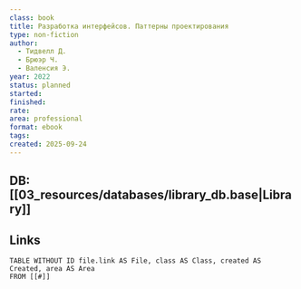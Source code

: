 ```yaml
---
class: book
title: Разработка интерфейсов. Паттерны проектирования
type: non-fiction
author:
  - Тидвелл Д.
  - Брюэр Ч.
  - Валенсия Э.
year: 2022
status: planned
started:
finished:
rate:
area: professional
format: ebook
tags:
created: 2025-09-24
---
```

## DB: [[03_resources/databases/library_db.base|Library]]

## Links

```dataview
TABLE WITHOUT ID file.link AS File, class AS Class, created AS Created, area AS Area
FROM [[#]]
````